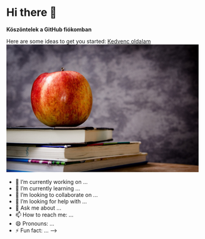# Hi there 👋
**Köszöntelek a GitHub fiókomban**

Here are some ideas to get you started:
[Kedvenc oldalam](https://www.youtube.com/)
![Óriáskerék](apple-256261_1280.jpg)
- 🔭 I’m currently working on ...
- 🌱 I’m currently learning ...
- 👯 I’m looking to collaborate on ...
- 🤔 I’m looking for help with ...
- 💬 Ask me about ...
- 📫 How to reach me: ...
- 😄 Pronouns: ...
- ⚡ Fun fact: ...
-->
